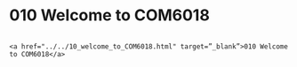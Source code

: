 # 010 Welcome to COM6018

```{admonition} Click link below to view slides in new tab

<a href="../../10_welcome_to_COM6018.html" target=”_blank”>010 Welcome to COM6018</a>

```
